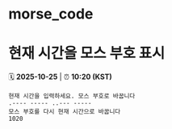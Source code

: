 # morse_code
# 현재 시간을 모스 부호 표시
<!-- MORSE_TIME_START -->
🗓️ **2025-10-25** | ⏰ **10:20 (KST)**

```
현재 시간을 입력하세요. 모스 부호로 바꿉니다
.---- ----- ..--- -----
모스 부호를 다시 현재 시간으로 바꿉니다
1020
```
<!-- MORSE_TIME_END -->
